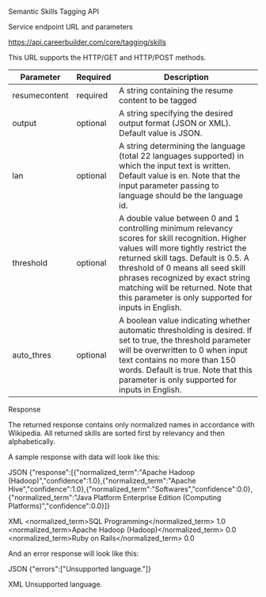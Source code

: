 Semantic Skills Tagging API

Service endpoint URL and parameters

https://api.careerbuilder.com/core/tagging/skills

This URL supports the HTTP/GET and HTTP/POST methods.

| Parameter | Required | Description |
|-----------|----------|-------------|
| resumecontent | required | A string containing the resume content to be tagged |
| output | optional | A string specifying the desired output format (JSON or XML). Default value is JSON. |
| lan | optional | A string determining the language (total 22 languages supported) in which the input text is written. Default value is en. Note that the input parameter passing to language should be the language id. |
| threshold |optional | A double value between 0 and 1 controlling minimum relevancy scores for skill recognition. Higher values will more tightly restrict the returned skill tags. Default is 0.5. A threshold of 0 means all seed skill phrases recognized by exact string matching will be returned. Note that this parameter is only supported for inputs in English. |
| auto_thres | optional | A boolean value indicating whether automatic thresholding is desired. If set to true, the threshold parameter will be overwritten to 0 when input text contains no more than 150 words. Default is true.  Note that this parameter is only supported for inputs in English. |

Response

The returned response contains only normalized names in accordance with Wikipedia. All returned skills are sorted first by relevancy and then alphabetically.

A sample response with data will look like this:

JSON
{"response":[{"normalized_term":"Apache Hadoop (Hadoop)","confidence":1.0},{"normalized_term":"Apache Hive","confidence":1.0},{"normalized_term":"Softwares","confidence":0.0},{"normalized_term":"Java Platform Enterprise Edition (Computing Platforms)","confidence":0.0}]}

XML
<response>
    <skill>
        <normalized_term>SQL Programming</normalized_term>
        <confidence>1.0</confidence>
    </skill>
    <skill>
        <normalized_term>Apache Hadoop (Hadoop)</normalized_term>
        <confidence>0.0</confidence>
    </skill>
    <skill>
        <normalized_term>Ruby on Rails</normalized_term>
        <confidence>0.0</confidence>
    </skill>
</response>

And an error response will look like this:

JSON
{"errors":["Unsupported language."]}

XML
<errors>
    <error>Unsupported language.</error>
</errors>
